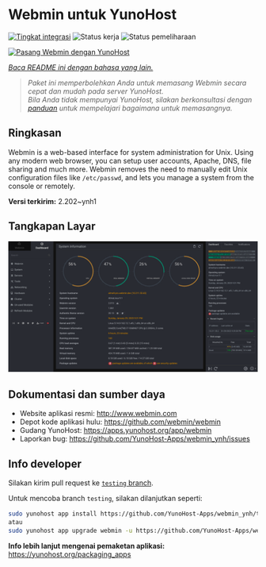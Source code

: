 <!--
N.B.: README ini dibuat secara otomatis oleh <https://github.com/YunoHost/apps/tree/master/tools/readme_generator>
Ini TIDAK boleh diedit dengan tangan.
-->

# Webmin untuk YunoHost

[![Tingkat integrasi](https://dash.yunohost.org/integration/webmin.svg)](https://ci-apps.yunohost.org/ci/apps/webmin/) ![Status kerja](https://ci-apps.yunohost.org/ci/badges/webmin.status.svg) ![Status pemeliharaan](https://ci-apps.yunohost.org/ci/badges/webmin.maintain.svg)

[![Pasang Webmin dengan YunoHost](https://install-app.yunohost.org/install-with-yunohost.svg)](https://install-app.yunohost.org/?app=webmin)

*[Baca README ini dengan bahasa yang lain.](./ALL_README.md)*

> *Paket ini memperbolehkan Anda untuk memasang Webmin secara cepat dan mudah pada server YunoHost.*  
> *Bila Anda tidak mempunyai YunoHost, silakan berkonsultasi dengan [panduan](https://yunohost.org/install) untuk mempelajari bagaimana untuk memasangnya.*

## Ringkasan

Webmin is a web-based interface for system administration for Unix. Using any modern web browser, you can setup user accounts, Apache, DNS, file sharing and much more. Webmin removes the need to manually edit Unix configuration files like `/etc/passwd`, and lets you manage a system from the console or remotely.

**Versi terkirim:** 2.202~ynh1

## Tangkapan Layar

![Tangkapan Layar pada Webmin](./doc/screenshots/screenshot.png)

## Dokumentasi dan sumber daya

- Website aplikasi resmi: <http://www.webmin.com>
- Depot kode aplikasi hulu: <https://github.com/webmin/webmin>
- Gudang YunoHost: <https://apps.yunohost.org/app/webmin>
- Laporkan bug: <https://github.com/YunoHost-Apps/webmin_ynh/issues>

## Info developer

Silakan kirim pull request ke [`testing` branch](https://github.com/YunoHost-Apps/webmin_ynh/tree/testing).

Untuk mencoba branch `testing`, silakan dilanjutkan seperti:

```bash
sudo yunohost app install https://github.com/YunoHost-Apps/webmin_ynh/tree/testing --debug
atau
sudo yunohost app upgrade webmin -u https://github.com/YunoHost-Apps/webmin_ynh/tree/testing --debug
```

**Info lebih lanjut mengenai pemaketan aplikasi:** <https://yunohost.org/packaging_apps>
